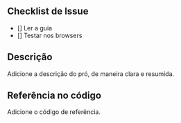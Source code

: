 ## Checklist de Issue

- [] Ler a guia
- [] Testar nos browsers

## Descrição

Adicione a descrição do pró, de maneira clara e resumida.

## Referência no código

Adicione o código de referência.